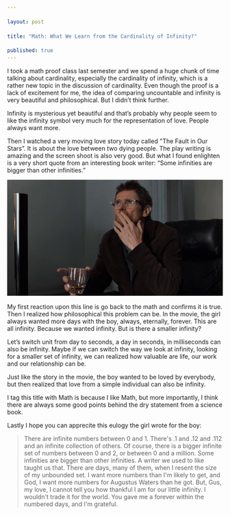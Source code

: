 ```yaml
---

layout: post

title: "Math: What We Learn from the Cardinality of Infinity?"

published: true
---
```


I took a math proof class last semester and we spend a huge chunk of time talking about cardinality, especially the cardinality of infinity, which is a rather new topic in the discussion of cardinality. Even though the proof is a lack of excitement for me, the idea of comparing uncountable and infinity is very beautiful and philosophical. But I didn’t think further.

Infinity is mysterious yet beautiful and that’s probably why people seem to like the infinity symbol very much for the representation of love. People always want more.

Then I watched a very moving love story today called "The Fault in Our Stars”. It is about the love between two dying people. The play writing is amazing and the screen shoot is also very good. But what I found enlighten is a very short quote from an interesting book writer:
“Some infinities are bigger than other infinities.” 

![The Interesting Book Write](https://raw.githubusercontent.com/WesleyyC/blog/gh-pages/images/infinity.png)

My first reaction upon this line is go back to the math and confirms it is true. Then I realized how philosophical this problem can be. In the movie, the girl always wanted more days with the boy, always, eternally, forever. This are all infinity. Because we wanted infinity. But is there a smaller infinity?

Let’s switch unit from day to seconds, a day in seconds, in milliseconds can also be infinity. Maybe if we can switch the way we look at infinity, looking for a smaller set of infinity, we can realized how valuable are life, our work and our relationship can be.

Just like the story in the movie, the boy wanted to be loved by everybody, but then realized that love from a simple individual can also be infinity.

I tag this title with Math is because I like Math, but more importantly, I think there are always some good points behind the dry statement from a science book.

Lastly I hope you can apprecite this eulogy the girl wrote for the boy:
>There are infinite numbers between 0 and 1. There's .1 and .12 and .112 and an infinite collection of others. Of course, there is a bigger infinite set of numbers between 0 and 2, or between 0 and a million. Some infinities are bigger than other infinities. A writer we used to like taught us that. There are days, many of them, when I resent the size of my unbounded set. I want more numbers than I'm likely to get, and God, I want more numbers for Augustus Waters than he got. But, Gus, my love, I cannot tell you how thankful I am for our little infinity. I wouldn't trade it for the world. You gave me a forever within the numbered days, and I'm grateful.
